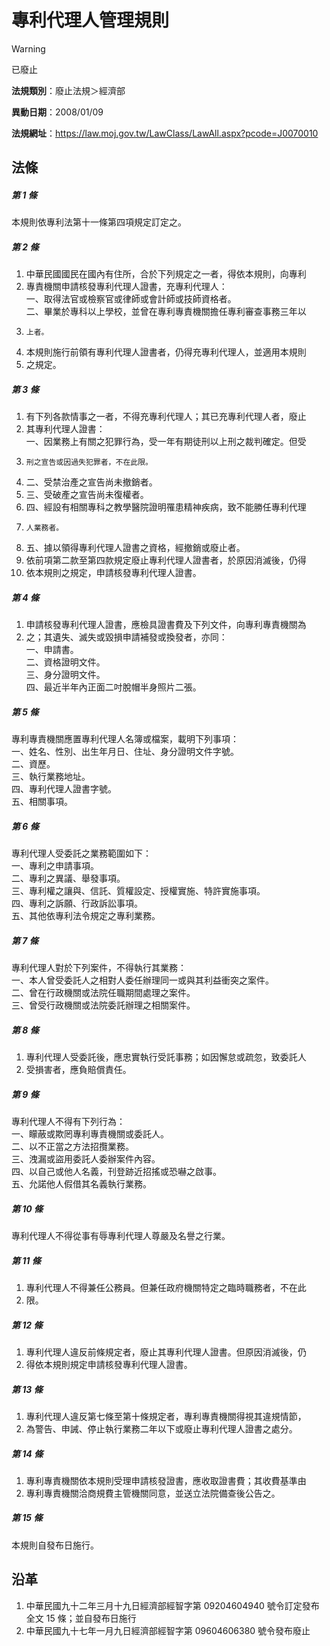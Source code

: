 # 專利代理人管理規則


> [!WARNING]
> 已廢止


**法規類別**：廢止法規＞經濟部

**異動日期**：2008/01/09  

**法規網址**：https://law.moj.gov.tw/LawClass/LawAll.aspx?pcode=J0070010



## 法條
##### 第 1 條
本規則依專利法第十一條第四項規定訂定之。

##### 第 2 條
1. 中華民國國民在國內有住所，合於下列規定之一者，得依本規則，向專利
1. 專責機關申請核發專利代理人證書，充專利代理人：                    
一、取得法官或檢察官或律師或會計師或技師資格者。                  
二、畢業於專科以上學校，並曾在專利專責機關擔任專利審查事務三年以
1.     上者。                                                      
1. 本規則施行前領有專利代理人證書者，仍得充專利代理人，並適用本規則
1. 之規定。                                                        

##### 第 3 條
1. 有下列各款情事之一者，不得充專利代理人；其已充專利代理人者，廢止
1. 其專利代理人證書：                                                
一、因業務上有關之犯罪行為，受一年有期徒刑以上刑之裁判確定。但受
1.     刑之宣告或因過失犯罪者，不在此限。                          
1. 二、受禁治產之宣告尚未撤銷者。                                  
1. 三、受破產之宣告尚未復權者。                                    
1. 四、經設有相關專科之教學醫院證明罹患精神疾病，致不能勝任專利代理
1.     人業務者。                                                  
1. 五、據以領得專利代理人證書之資格，經撤銷或廢止者。              
1. 依前項第二款至第四款規定廢止專利代理人證書者，於原因消滅後，仍得
1. 依本規則之規定，申請核發專利代理人證書。                        

##### 第 4 條
1. 申請核發專利代理人證書，應檢具證書費及下列文件，向專利專責機關為
1. 之；其遺失、滅失或毀損申請補發或換發者，亦同：                    
一、申請書。                                                      
二、資格證明文件。                                                
三、身分證明文件。                                                
四、最近半年內正面二吋脫帽半身照片二張。                        

##### 第 5 條
專利專責機關應置專利代理人名簿或檔案，載明下列事項：              
一、姓名、性別、出生年月日、住址、身分證明文件字號。              
二、資歷。                                                        
三、執行業務地址。                                                
四、專利代理人證書字號。                                          
五、相關事項。                                                  

##### 第 6 條
專利代理人受委託之業務範圍如下：                                  
一、專利之申請事項。                                              
二、專利之異議、舉發事項。                                        
三、專利權之讓與、信託、質權設定、授權實施、特許實施事項。        
四、專利之訴願、行政訴訟事項。                                    
五、其他依專利法令規定之專利業務。                              

##### 第 7 條
專利代理人對於下列案件，不得執行其業務：                      
一、本人曾受委託人之相對人委任辦理同一或與其利益衝突之案件。  
二、曾在行政機關或法院任職期間處理之案件。                    
三、曾受行政機關或法院委託辦理之相關案件。                  

##### 第 8 條
1. 專利代理人受委託後，應忠實執行受託事務；如因懈怠或疏忽，致委託人 
1. 受損害者，應負賠償責任。                                         

##### 第 9 條
專利代理人不得有下列行為：                                         
一、矇蔽或欺罔專利專責機關或委託人。                               
二、以不正當之方法招攬業務。                                       
三、洩漏或盜用委託人委辦案件內容。                                 
四、以自己或他人名義，刊登跡近招搖或恐嚇之啟事。                   
五、允諾他人假借其名義執行業務。                                 

##### 第 10 條
專利代理人不得從事有辱專利代理人尊嚴及名譽之行業。

##### 第 11 條
1. 專利代理人不得兼任公務員。但兼任政府機關特定之臨時職務者，不在此
1. 限。                                                            

##### 第 12 條
1. 專利代理人違反前條規定者，廢止其專利代理人證書。但原因消滅後，仍
1. 得依本規則規定申請核發專利代理人證書。                          

##### 第 13 條
1. 專利代理人違反第七條至第十條規定者，專利專責機關得視其違規情節，
1. 為警告、申誡、停止執行業務二年以下或廢止專利代理人證書之處分。  

##### 第 14 條
1. 專利專責機關依本規則受理申請核發證書，應收取證書費；其收費基準由
1. 專利專責機關洽商規費主管機關同意，並送立法院備查後公告之。      

##### 第 15 條
本規則自發布日施行。

## 沿革
1. 中華民國九十二年三月十九日經濟部經智字第 09204604940  號令訂定發布全文 15 條；並自發布日施行
1. 中華民國九十七年一月九日經濟部經智字第 09604606380  號令發布廢止                                                            
